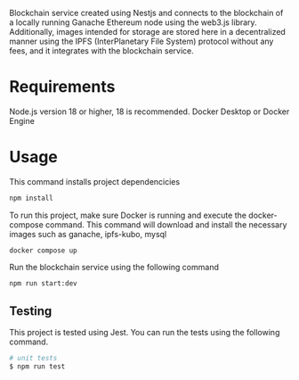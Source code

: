 
Blockchain service created using Nestjs and connects to the blockchain of a locally running Ganache Ethereum node using the web3.js library. Additionally, images intended for storage are stored here in a decentralized manner using the IPFS (InterPlanetary File System) protocol without any fees, and it integrates with the blockchain service.


# Requirements

   Node.js version 18 or higher, 18 is recommended.
Docker Desktop or Docker Engine


# Usage

This command installs project dependencicies

```bash
npm install
```

To run this project, make sure Docker is running and execute the docker-compose command. This command will download and install the necessary images such as ganache, ipfs-kubo, mysql

```bashser
docker compose up
```
Run the blockchain service using the following command

```bash
npm run start:dev
```

## Testing

This project is tested using Jest. You can run the tests using the following command. 

```bash
# unit tests
$ npm run test
```
